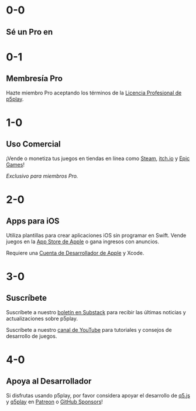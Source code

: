 # 0-0

## Sé un Pro en

# 0-1

## Membresía Pro

Hazte miembro Pro aceptando los términos de la [Licencia Profesional de p5play](/pro/license.html).

# 1-0

## Uso Comercial

¡Vende o monetiza tus juegos en tiendas en línea como [Steam](https://store.steampowered.com), [itch.io](https://itch.io) y [Epic Games](https://store.epicgames.com)!

_Exclusivo para miembros Pro._

# 2-0

## Apps para iOS

Utiliza plantillas para crear aplicaciones iOS sin programar en Swift. Vende juegos en la [App Store de Apple](https://www.apple.com/app-store/) o gana ingresos con anuncios.

Requiere una [Cuenta de Desarrollador de Apple](https://developer.apple.com/programs/) y Xcode.

# 3-0

## Suscríbete

Suscríbete a nuestro [boletín en Substack](https://substack.com/@quintonashley) para recibir las últimas noticias y actualizaciones sobre p5play.

Suscríbete a nuestro [canal de YouTube](https://www.youtube.com/@q5play-game-dev) para tutoriales y consejos de desarrollo de juegos.

# 4-0

## Apoya al Desarrollador

Si disfrutas usando p5play, por favor considera apoyar el desarrollo de [q5.js](https://q5js.org) y [q5play](https://q5play.org) en [Patreon](https://www.patreon.com/q5play) o [GitHub Sponsors](https://github.com/sponsors/quinton-ashley)!

